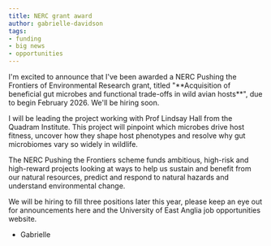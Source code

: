 ```yaml
---
title: NERC grant award
author: gabrielle-davidson
tags: 
- funding
- big news
- opportunities
---
```


<!-- excerpt start -->I'm excited to announce that I've been awarded a NERC Pushing the Frontiers of Environmental Research grant, titled "**Acquisition of beneficial gut microbes and functional trade-offs in wild avian hosts**", due to begin February 2026. We'll be hiring soon. <!-- excerpt end -->

I will be leading the project working with Prof Lindsay Hall from the Quadram Institute. This project will pinpoint which microbes drive host fitness, uncover how they shape host phenotypes and resolve why gut microbiomes vary so widely in wildlife.  
  
  The NERC Pushing the Frontiers scheme funds ambitious, high-risk and high-reward projects looking at ways to help us sustain and benefit from our natural resources, predict and respond to natural hazards and understand environmental change.  

  We will be hiring to fill three positions later this year, please keep an eye out for announcements here and the University of East Anglia job opportunities website. 

- Gabrielle 
